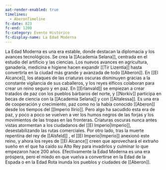 ```yaml
---
aat-render-enabled: true
timelines:
  - AberonTimeline
fc-date: 823
fc-end: 1200
fc-category: Evento Histórico
fc-display-name: La Edad Moderna
---
```

La Edad Moderna es una era estable, donde destacan la diplomacia y los avances tecnológicos. Se crea la [[Academia Selana]], centrada en el estudio del artificio y las ciencias. Los nuevos avances en agricultura, ganadería, medicina e higiene hacen expandir [[Tir Lizentia]] hasta convertirla en la ciudad más grande y avanzada de todo [[Aberon]]. En [[El Alcance]], los ataques de las criaturas oscuras disminuyen gracias a la constante vigilancia de sus caballeros, y los reyes élficos colaboran para crear un reino seguro y en paz. En [[Erlanvald]] se empiezan a crear tratados de paz con los pueblos bárbaros del norte, y [[Norkiv]] participa en becas de ciencia con la [[Academia Selana]] y con [[Altalessa]]. Es una era de cooperación y crecimiento, paz como no la había conocido [[Aberon]]  desde los tiempos del [[Imperio Ilirio]]. Pero algo ha sacudido esta era de paz, y poco a poco se vuelven a ver los humos negros de las forjas y los movimientos de las tropas en las fronteras. Criaturas oscuras nunca antes vistas atormentan a los ciudadanos del [[El Imperio|Imperio]], desestabilizando las rutas comerciales. Por otro lado, tras la muerte repentina del rey de [[Alsfeld]] , el [[El Imperio|Imperio]] anexionó este reino, y ahora los reyes de [[El Alcance]] creen que aprovechará el extraño sueño en el que ha caído su Alto Rey para invadirlos y culminar lo que empezaron hace 200 años. Efectivamente la Edad Moderna es una era próspera, pero el miedo en que vuelva a convertirse en la Edad de la Espada o en la Edad Rota inunda los pueblos y ciudades de [[Aberon]].